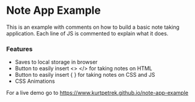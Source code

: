 # Note App Example

This is an example with comments on how to build a basic note taking application.  Each line of JS is commented to explain what it does.

### Features
* Saves to local storage in browser
* Button to easily insert <> </> for taking notes on HTML
* Button to easily insert { } for taking notes on CSS and JS
* CSS Animations

For a live demo go to https://www.kurtpetrek.github.io/note-app-example